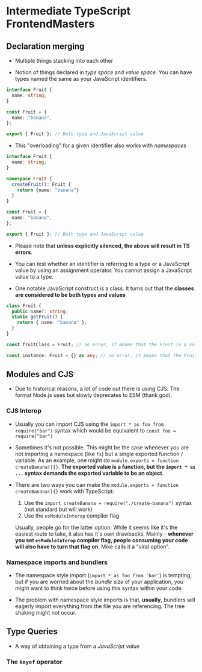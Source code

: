 # Intermediate TypeScript FrontendMasters

## Declaration merging

- Multiple things stacking into each other

- Notion of things declared in _type space_ and _value space_. You can have types named the same as your JavaScript identifiers.

```ts
interface Fruit {
  name: string;
}

const Fruit = {
  name: "banana",
};

export { Fruit }; // Both type and JavaScript value
```

- This "overloading" for a given identifier also works with _namespaces_

```ts
interface Fruit {
  name: string;
}

namespace Fruit {
  createFruit(): Fruit {
    return {name: "banana"}
  }
}

const Fruit = {
  name: "banana",
};

export { Fruit }; // Both type and JavaScript value
```

- Please note that **unless explicitly silenced, the above will result in TS errors**.

- You can test whether an identifier is referring to a type or a JavaScript value by using an assignment operator.
  You cannot assign a JavaScript value to a type.

- One notable JavaScript construct is a class. It turns out that the **classes are considered to be both types and values**

```ts
class Fruit {
  public name?: string;
  static getFruit() {
    return { name: "banana" };
  }
}

const fruitClass = Fruit; // no error, it means that the Fruit is a value

const instance: Fruit = {} as any; // no error, it means that the Fruit is a type
```

## Modules and CJS

- Due to historical reasons, a lot of code out there is using CJS. The format Node.js uses but slowly deprecates to ESM (thank god).

### CJS Interop

- Usually you can import CJS using the `import * as foo from require("bar")` syntax which would be equivalent to `const foo = require("bar")`

- Sometimes it's not possible. This might be the case whenever you are not importing a namespace (like `fs`) but a single exported function / variable.
  As an example, one might do `module.exports = function createBanana(){}`. **The exported value is a function, but the `import * as ...` syntax demands the exported variable to be an object**.

- There are two ways you can make the `module.exports = function createBanana(){}` work with TypeScript:

  1. Use the `import createBanana = require("./create-banana")` syntax (not standard but will work)
  2. Use the `esModuleInterop` compiler flag

  Usually, people go for the latter option. While it seems like it's the easiest route to take, it also has it's own drawbacks.
  Mainly - **whenever you set `esModuleInterop` compiler flag, people consuming your code will also have to turn that flag on**.
  Mike calls it a "viral option".

### Namespace imports and bundlers

- The namespace style import (`import * as foo from 'bar'`) is tempting, but if you are worried about the _bundle size_ of your application, you might want to think twice before using this syntax within your code.

- The problem with namespace style imports is that, **usually**, bundlers will eagerly import everything from the file you are referencing.
  The tree shaking might not occur.

## Type Queries

- A way of obtaining a type from a _JavaScript value_

### The `keyof` operator
